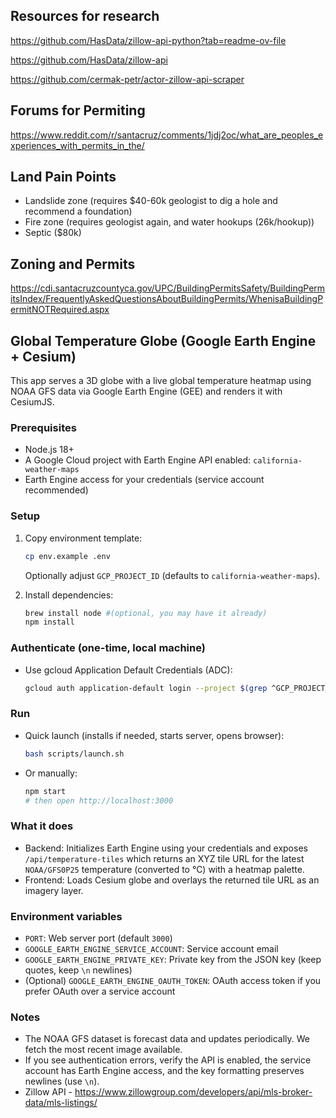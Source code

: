 ## Resources for research

https://github.com/HasData/zillow-api-python?tab=readme-ov-file

https://github.com/HasData/zillow-api

https://github.com/cermak-petr/actor-zillow-api-scraper

## Forums for Permiting

https://www.reddit.com/r/santacruz/comments/1jdj2oc/what_are_peoples_experiences_with_permits_in_the/

## Land Pain Points

- Landslide zone (requires $40-60k geologist to dig a hole and recommend a foundation)
- Fire zone (requires geologist again, and water hookups (26k/hookup))
- Septic ($80k)

## Zoning and Permits

https://cdi.santacruzcountyca.gov/UPC/BuildingPermitsSafety/BuildingPermitsIndex/FrequentlyAskedQuestionsAboutBuildingPermits/WhenisaBuildingPermitNOTRequired.aspx


## Global Temperature Globe (Google Earth Engine + Cesium)

This app serves a 3D globe with a live global temperature heatmap using NOAA GFS data via Google Earth Engine (GEE) and renders it with CesiumJS.

### Prerequisites
- Node.js 18+
- A Google Cloud project with Earth Engine API enabled: `california-weather-maps`
- Earth Engine access for your credentials (service account recommended)

### Setup
1. Copy environment template:
   ```bash
   cp env.example .env
   ```
   Optionally adjust `GCP_PROJECT_ID` (defaults to `california-weather-maps`).

2. Install dependencies:
   ```bash
   brew install node #(optional, you may have it already)
   npm install
   ```



### Authenticate (one-time, local machine)
- Use gcloud Application Default Credentials (ADC):
  ```bash
  gcloud auth application-default login --project $(grep ^GCP_PROJECT_ID .env | cut -d= -f2)
  ```

### Run
- Quick launch (installs if needed, starts server, opens browser):
  ```bash
  bash scripts/launch.sh
  ```

- Or manually:
  ```bash
  npm start
  # then open http://localhost:3000
  ```

### What it does
- Backend: Initializes Earth Engine using your credentials and exposes `/api/temperature-tiles` which returns an XYZ tile URL for the latest `NOAA/GFS0P25` temperature (converted to °C) with a heatmap palette.
- Frontend: Loads Cesium globe and overlays the returned tile URL as an imagery layer.

### Environment variables
- `PORT`: Web server port (default `3000`)
- `GOOGLE_EARTH_ENGINE_SERVICE_ACCOUNT`: Service account email
- `GOOGLE_EARTH_ENGINE_PRIVATE_KEY`: Private key from the JSON key (keep quotes, keep `\n` newlines)
- (Optional) `GOOGLE_EARTH_ENGINE_OAUTH_TOKEN`: OAuth access token if you prefer OAuth over a service account

### Notes
- The NOAA GFS dataset is forecast data and updates periodically. We fetch the most recent image available.
- If you see authentication errors, verify the API is enabled, the service account has Earth Engine access, and the key formatting preserves newlines (use `\n`).
- Zillow API - https://www.zillowgroup.com/developers/api/mls-broker-data/mls-listings/


